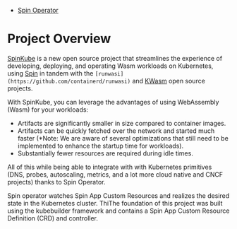 - [Spin Operator](#spin-operator)

# Project Overview

[SpinKube](https://github.com/spinkube) is a new open source project that streamlines the experience of developing, deploying, and operating Wasm workloads on Kubernetes, using [Spin](https://github.com/fermyon/spin) in tandem with the `[runwasi](https://github.com/containerd/runwasi)` and [KWasm](https://kwasm.sh/) open source projects.

With SpinKube, you can leverage the advantages of using WebAssembly (Wasm) for your workloads:

- Artifacts are significantly smaller in size compared to container images.
- Artifacts can be quickly fetched over the network and started much faster (\*Note: We are aware of several optimizations that still need to be implemented to enhance the startup time for workloads).
- Substantially fewer resources are required during idle times.

All of this while being able to integrate with with Kubernetes primitives (DNS, probes, autoscaling, metrics, and a lot more cloud native and CNCF projects) thanks to Spin Operator.

Spin operator watches Spin App Custom Resources and realizes the desired state in the Kubernetes cluster. ThiThe foundation of this project was built using the kubebuilder framework and contains a Spin App Custom Resource Definition (CRD) and controller.

